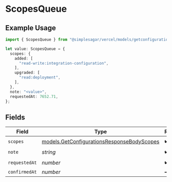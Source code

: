 # ScopesQueue

## Example Usage

```typescript
import { ScopesQueue } from "@simplesagar/vercel/models/getconfigurationsop.js";

let value: ScopesQueue = {
  scopes: {
    added: [
      "read-write:integration-configuration",
    ],
    upgraded: [
      "read:deployment",
    ],
  },
  note: "<value>",
  requestedAt: 7652.71,
};
```

## Fields

| Field                                                                                          | Type                                                                                           | Required                                                                                       | Description                                                                                    |
| ---------------------------------------------------------------------------------------------- | ---------------------------------------------------------------------------------------------- | ---------------------------------------------------------------------------------------------- | ---------------------------------------------------------------------------------------------- |
| `scopes`                                                                                       | [models.GetConfigurationsResponseBodyScopes](../models/getconfigurationsresponsebodyscopes.md) | :heavy_check_mark:                                                                             | N/A                                                                                            |
| `note`                                                                                         | *string*                                                                                       | :heavy_check_mark:                                                                             | N/A                                                                                            |
| `requestedAt`                                                                                  | *number*                                                                                       | :heavy_check_mark:                                                                             | N/A                                                                                            |
| `confirmedAt`                                                                                  | *number*                                                                                       | :heavy_minus_sign:                                                                             | N/A                                                                                            |